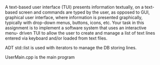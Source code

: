A text-based user interface (TUI) presents information textually, on a text-based screen and
commands are typed by the user, as opposed to GUI, graphical user interface, where information
is presented graphically, typically with drop-down menus, buttons, icons, etc.
Your task in this assignment is to implement a software system that uses an interactive menu-
driven TUI to allow the user to create and manage a list of text lines entered via keyboard and/or loaded from text files.

ADT std::list is used with iterators to manage the DB storing lines.

UserMain.cpp is the main program